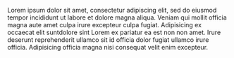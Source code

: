 Lorem ipsum dolor sit amet, consectetur adipiscing elit, sed do eiusmod tempor incididunt ut labore et dolore magna aliqua.
<m-tooltip>
    Veniam qui mollit officia magna aute amet culpa irure excepteur culpa fugiat. Adipisicing ex occaecat elit suntdolore sint Lorem ex pariatur ea est non non amet. Irure deserunt reprehenderit ullamco sit id officia dolor fugiat ullamco irure officia. Adipisicing officia magna nisi consequat velit enim excepteur.
</m-tooltip>
